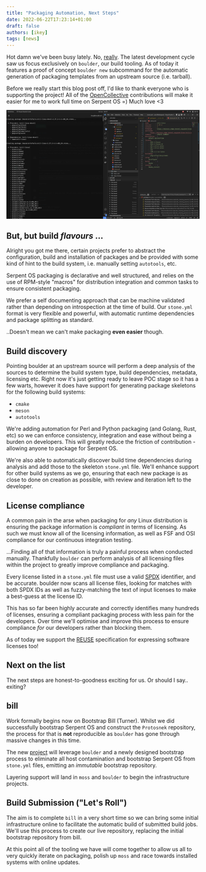 ```yaml
---
title: "Packaging Automation, Next Steps"
date: 2022-06-22T17:23:14+01:00
draft: false
authors: [ikey]
tags: [news]
---
```


Hot damn we've been busy lately. No, [really](https://gitlab.com/groups/serpent-os/-/activity).
The latest development cycle saw us focus exclusively on `boulder`, our build tooling. As of
today it features a proof of concept `boulder new` subcommand for the automatic generation of
packaging templates from an upstream source (i.e. tarball).

<more></more>

Before we really start this blog post off, I'd like to thank everyone who is supporting the
project! All of the [OpenCollective](https://opencollective.com/serpent-os) contributions will make it easier for me to work full
time on Serpent OS =) Much love <3

![Look at all the buildiness](./Featured.webp)

## But, but build _flavours_ ...

Alright you got me there, certain projects prefer to abstract the configuration, build and
installation of packages and be provided with some kind of hint to the build system, i.e.
manually setting `autotools`, etc.

Serpent OS packaging is declarative and well structured, and relies on the use of RPM-style
"macros" for distribution integration and common tasks to ensure consistent packaging.

We prefer a self documenting approach that can be machine validated rather than depending
on introspection at the time of build. Our `stone.yml` format is very flexible and powerful,
with automatic runtime dependencies and package splitting as standard.

..Doesn't mean we can't make packaging **even easier** though.

## Build discovery

Pointing boulder at an upstream source will perform a deep analysis of the sources to determine
the build system type, build dependencies, metadata, licensing etc. Right now it's just getting
ready to leave POC stage so it has a few warts, however it does have support for generating
package skeletons for the following build systems:

 - `cmake`
 - `meson`
 - `autotools`

We're adding automation for Perl and Python packaging (and Golang, Rust, etc) so we can enforce consistency,
integration and ease without being a burden on developers. This will greatly reduce the friction
of contribution - allowing anyone to package for Serpent OS.

We're also able to automatically discover build time dependencies during analysis and add those
to the skeleton `stone.yml` file. We'll enhance support for other build systems as we go, ensuring
that each new package is as close to done on creation as possible, with review and iteration left
to the developer.

## License compliance

A common pain in the arse when packaging for *any* Linux distribution is ensuring the package
information is *compliant* in terms of licensing. As such we must know all of the licensing
information, as well as FSF and OSI compliance for our continuous integration testing.

...Finding all of that information is truly a painful process when conducted manually.
Thankfully `boulder` can perform analysis of all licensing files within the project to
greatly improve compliance and packaging.

Every license listed in a `stone.yml` file must use a valid [SPDX](https://spdx.dev/) identifier,
and be accurate. boulder now scans all license files, looking for matches with both SPDX IDs
as well as fuzzy-matching the text of input licenses to make a best-guess at the license ID.

This has so far been highly accurate and correctly identifies many hundreds of licenses,
ensuring a compliant packaging process with less pain for the developers. Over time we'll
optimise and improve this process to ensure compliance *for* our developers rather than
blocking them.

As of today we support the [REUSE](https://reuse.software/) specification for expressing software licenses too!

## Next on the list

The next steps are honest-to-goodness exciting for us. Or should I say.. exiting?

## bill

Work formally begins now on Bootstrap Bill (Turner). Whilst we did successfully bootstrap Serpent OS
and construct the `Protosnek` repository, the process for that is **not** reproducible as `boulder`
has gone through massive changes in this time.

The new [project](https://gitlab.com/serpent-os/core/bill) will leverage `boulder` and a newly
designed bootstrap process to eliminate all host contamination and bootstrap Serpent OS from
`stone.yml` files, emitting an _immutable_ bootstrap repository.

Layering support will land in `moss` and `boulder` to begin the infrastructure projects.

## Build Submission ("Let's Roll")

The aim is to complete `bill` in a very short time so we can bring some initial infrastructure
online to facilitate the automatic build of submitted build jobs. We'll use this process
to create our live repository, replacing the initial bootstrap repository from bill.

At this point all of the tooling we have will come together to allow us all to very
quickly iterate on packaging, polish up `moss` and race towards installed systems with
online updates.
